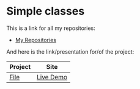 # Simple classes

This is a link for all my repositories:

-   [My Repositories](https://github.com/DexxterGWM?tab=repositories)

And here is the link/presentation for/of the project:

| Project                                                                                                                     | Site                                                                           |
| --------------------------------------------------------------------------------------------------------------------------- | --------------------------------------------------------------------------------- |
| [File](https://github.com/DexxterGWM/DataStructures.3-Python/tree/main/Section)                             | [Live Demo](https://replit.com/@DexxterGWM/DataStructures3-Python-3?v=1)               |

